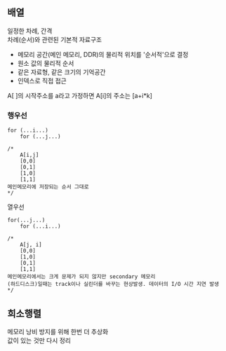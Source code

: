 ## 배열
일정한 차례, 간격  
차례(순서)와 관련된 기본적 자료구조

- 메모리 공간(메인 메모리, DDR)의 물리적 위치를 '순서적'으로 결정
- 원소 값의 물리적 순서
- 같은 자료형, 같은 크기의 기억공간
- 인덱스로 직접 접근

A[ ]의 시작주소를 a라고 가정하면 A[i]의 주소는 [a+i*k]  

### 행우선
```
for (...i...)
    for (...j...)

/* 
    A[i,j]
    [0,0]
    [0,1]
    [1,0]
    [1,1]
메인메모리에 저장되는 순서 그대로
*/
```
열우선
```
for(...j...)
    for (...i...)

/*
    A[j, i]
    [0,0]
    [1,0]
    [0,1]
    [1,1]
메인메모리에서는 크게 문제가 되지 않지만 secondary 메모리
(하드디스크)일때는 track이나 실린더를 바꾸는 현상발생. 데이터의 I/O 시간 지연 발생
*/            
```

## 희소행렬
메모리 낭비 방지를 위해 한번 더 추상화  
값이 있는 것만 다시 정리
